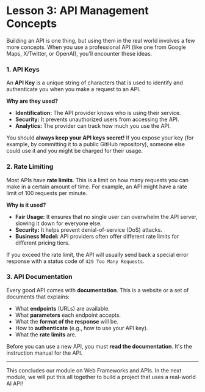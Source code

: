 # Lesson 3: API Management Concepts

Building an API is one thing, but using them in the real world involves a few more concepts. When you use a professional API (like one from Google Maps, X/Twitter, or OpenAI), you'll encounter these ideas.

### 1. API Keys

An **API Key** is a unique string of characters that is used to identify and authenticate you when you make a request to an API.

**Why are they used?**
-   **Identification:** The API provider knows who is using their service.
-   **Security:** It prevents unauthorized users from accessing the API.
-   **Analytics:** The provider can track how much you use the API.

You should **always keep your API keys secret!** If you expose your key (for example, by committing it to a public GitHub repository), someone else could use it and you might be charged for their usage.

### 2. Rate Limiting

Most APIs have **rate limits**. This is a limit on how many requests you can make in a certain amount of time. For example, an API might have a rate limit of 100 requests per minute.

**Why is it used?**
-   **Fair Usage:** It ensures that no single user can overwhelm the API server, slowing it down for everyone else.
-   **Security:** It helps prevent denial-of-service (DoS) attacks.
-   **Business Model:** API providers often offer different rate limits for different pricing tiers.

If you exceed the rate limit, the API will usually send back a special error response with a status code of `429 Too Many Requests`.

### 3. API Documentation

Every good API comes with **documentation**. This is a website or a set of documents that explains:
-   What **endpoints** (URLs) are available.
-   What **parameters** each endpoint accepts.
-   What the **format of the response** will be.
-   How to **authenticate** (e.g., how to use your API key).
-   What the **rate limits** are.

Before you can use a new API, you must **read the documentation**. It's the instruction manual for the API.

---

This concludes our module on Web Frameworks and APIs. In the next module, we will put this all together to build a project that uses a real-world AI API!
